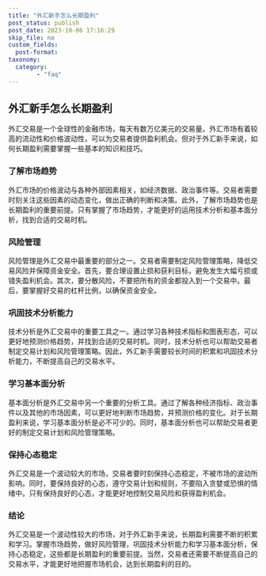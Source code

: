 ```yaml
---
title: "外汇新手怎么长期盈利"
post_status: publish
post_date: 2023-10-06 17:16:29
skip_file: no
custom_fields: 
  post-format: 
taxonomy:
  category:
        - "faq"
---
```


## 外汇新手怎么长期盈利

外汇交易是一个全球性的金融市场，每天有数万亿美元的交易量。外汇市场有着较高的流动性和价格波动性，可以为交易者提供盈利机会。但对于外汇新手来说，如何长期盈利需要掌握一些基本的知识和技巧。

### 了解市场趋势

外汇市场的价格波动与各种外部因素相关，如经济数据、政治事件等。交易者需要时刻关注这些因素的动态变化，做出正确的判断和决策。此外，了解市场趋势也是长期盈利的重要前提。只有掌握了市场趋势，才能更好的运用技术分析和基本面分析，找到合适的交易时机。

### 风险管理

风险管理是外汇交易中最重要的部分之一。交易者需要制定风险管理策略，降低交易风险并保障资金安全。首先，要合理设置止损和获利目标，避免发生大幅亏损或错失盈利机会。其次，要分散风险，不要把所有的资金都投入到一个交易中。最后，要掌握好交易的杠杆比例，以确保资金安全。

### 巩固技术分析能力

技术分析是外汇交易中的重要工具之一。通过学习各种技术指标和图表形态，可以更好地预测价格趋势，并找到合适的交易时机。同时，技术分析也可以帮助交易者制定交易计划和风险管理策略。因此，外汇新手需要较长时间的积累和巩固技术分析能力，不断提高自己的交易水平。

### 学习基本面分析

基本面分析是外汇交易中另一个重要的分析工具。通过了解各种经济指标、政治事件以及其他的市场因素，可以更好地判断市场趋势，并预测价格的变化。对于长期盈利来说，学习基本面分析是必不可少的。同时，基本面分析也可以帮助交易者更好的制定交易计划和风险管理策略。

### 保持心态稳定

外汇交易是一个波动较大的市场，交易者要时刻保持心态稳定，不被市场的波动所影响。同时，要保持良好的心态，遵守交易计划和规则，不要陷入贪婪或恐惧的情绪中。只有保持良好的心态，才能更好地控制交易风险和获得盈利机会。

### 结论

外汇交易是一个波动性较大的市场，对于外汇新手来说，长期盈利需要不断的积累和学习。掌握市场趋势，做好风险管理，巩固技术分析能力和学习基本面分析，保持心态稳定，这些都是长期盈利的重要前提。当然，交易者还需要不断提高自己的交易水平，才能更好地把握市场机会，达到长期盈利的目的。
